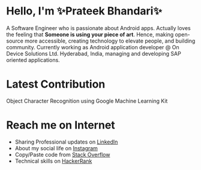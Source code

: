 # Hello, I'm ✨Prateek Bhandari✨

A Software Engineer who is passionate about Android apps. Actually loves the feeling that **Someone is using your piece of art**.
Hence, making open-source more accessible, creating technology to elevate people, and building community.
Currently working as Android application developer @ On Device Solutions Ltd. Hyderabad, India, managing and developing SAP oriented applications.

# Latest Contribution 

Object Character Recognition using Google Machine Learning Kit

# Reach me on Internet

- Sharing Professional updates on <a href="https://www.linkedin.com/in/prateek-bhandari/">LinkedIn</a>
- About my social life on <a href="https://www.instagram.com/prateekbhandari_/">Instagram</a>
- Copy/Paste code from <a href="https://stackoverflow.com/users/10097879/prateek-bhandari">Stack Overflow</a>
- Technical skills on <a href="https://www.hackerrank.com/prateek_9770">HackerRank</a>

